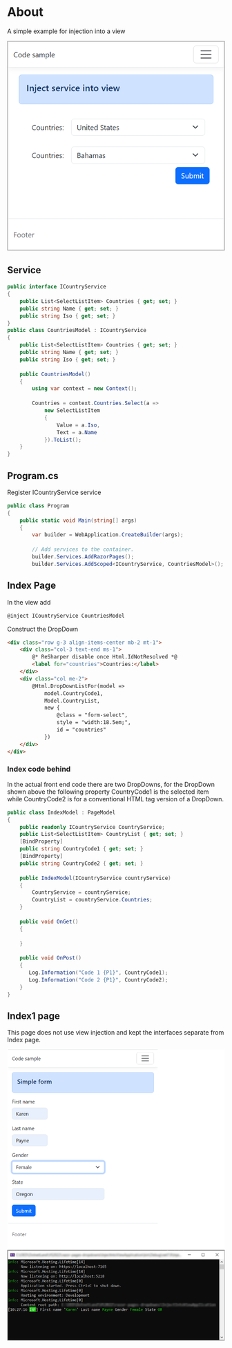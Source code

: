 ﻿# About

A simple example for injection into a view

![Figure1](assets/figure1.png)

## Service

```csharp
public interface ICountryService
{
    public List<SelectListItem> Countries { get; set; }
    public string Name { get; set; }
    public string Iso { get; set; }
}
public class CountriesModel : ICountryService
{
    public List<SelectListItem> Countries { get; set; }
    public string Name { get; set; }
    public string Iso { get; set; }

    public CountriesModel()
    {
        using var context = new Context();

        Countries = context.Countries.Select(a =>
            new SelectListItem
            {
                Value = a.Iso,
                Text = a.Name
            }).ToList();
    }
}

```

## Program.cs

Register ICountryService service

```csharp
public class Program
{
    public static void Main(string[] args)
    {
        var builder = WebApplication.CreateBuilder(args);

        // Add services to the container.
        builder.Services.AddRazorPages();
        builder.Services.AddScoped<ICountryService, CountriesModel>();
```

## Index Page

In the view add

```csharp
@inject ICountryService CountriesModel
```

Construct the DropDown

```html
<div class="row g-3 align-items-center mb-2 mt-1">
    <div class="col-3 text-end ms-1">
        @* ReSharper disable once Html.IdNotResolved *@
        <label for="countries">Countries:</label>
    </div>
    <div class="col me-2">
        @Html.DropDownListFor(model => 
            model.CountryCode1, 
            Model.CountryList,
            new {
                @class = "form-select",
                style = "width:18.5em;",
                id = "countries"
            })
    </div>
</div>
```

### Index code behind

In the actual front end code there are two DropDowns, for the DropDown shown above the following property CountryCode1 is the selected item while CountryCode2 is for a conventional HTML tag version of a DropDown.

```csharp
public class IndexModel : PageModel
{
    public readonly ICountryService CountryService;
    public List<SelectListItem> CountryList { get; set; }
    [BindProperty]
    public string CountryCode1 { get; set; }
    [BindProperty]
    public string CountryCode2 { get; set; }

    public IndexModel(ICountryService countryService)
    {
        CountryService = countryService;
        CountryList = countryService.Countries;
    }

    public void OnGet()
    {

    }
    
    public void OnPost()
    {
       Log.Information("Code 1 {P1}", CountryCode1);
       Log.Information("Code 2 {P1}", CountryCode2);
    }
}
```

## Index1 page

This page does not use view injection and kept the interfaces separate from Index page.

![Figure2](assets/figure2.png)
